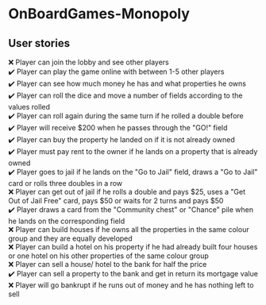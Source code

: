 # OnBoardGames-Monopoly

## **User stories**
:x: Player can join the lobby and see other players  
:heavy_check_mark: Player can play the game online with between 1-5 other players  
:heavy_check_mark: Player can see how much money he has and what properties he owns  
:heavy_check_mark: Player can roll the dice and move a number of fields according to the values rolled  
:heavy_check_mark: Player can roll again during the same turn if he rolled a double before  
:heavy_check_mark: Player will receive $200 when he passes through the "GO!" field  
:heavy_check_mark: Player can buy the property he landed on if it is not already owned  
:heavy_check_mark: Player must pay rent to the owner if he lands on a property that is already owned  
:heavy_check_mark: Player goes to jail if he lands on the "Go to Jail" field, draws a "Go to Jail" card or rolls three doubles in a row  
:x: Player can get out of jail if he rolls a double and pays $25, uses a "Get Out of Jail Free" card, pays $50 or waits for 2 turns and pays $50  
:heavy_check_mark: Player draws a card from the "Community chest" or "Chance" pile when he lands on the corresponding field  
:x: Player can build houses if he owns all the properties in the same colour group and they are equally developed  
:x: Player can build a hotel on his property if he had already built four houses or one hotel on his other properties of the same colour group  
:x: Player can sell a house/ hotel to the bank for half the price  
:heavy_check_mark: Player can sell a property to the bank and get in return its mortgage value  
:x: Player will go bankrupt if he runs out of money and he has nothing left to sell